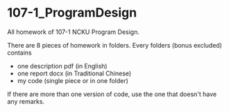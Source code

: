 # 107-1_ProgramDesign
All homework of 107-1 NCKU Program Design.

There are 8 pieces of homework in folders.
Every folders (bonus excluded) contains 
- one description pdf (in English)
- one report docx (in Traditional Chinese)
- my code (single piece or in one folder)

If there are more than one version of code, use the one that doesn't have any remarks.

